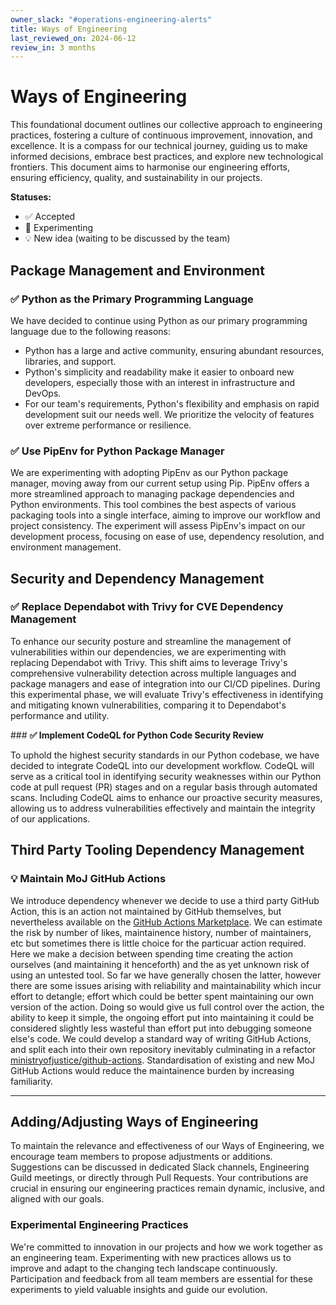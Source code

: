 ```yaml
---
owner_slack: "#operations-engineering-alerts"
title: Ways of Engineering
last_reviewed_on: 2024-06-12
review_in: 3 months
---
```


# Ways of Engineering

This foundational document outlines our collective approach to engineering practices, fostering a culture of continuous improvement, innovation, and excellence. It is a compass for our technical journey, guiding us to make informed decisions, embrace best practices, and explore new technological frontiers. This document aims to harmonise our engineering efforts, ensuring efficiency, quality, and sustainability in our projects.

**Statuses:**

- ✅ Accepted
- 🧪 Experimenting
- 💡 New idea (waiting to be discussed by the team)

## **Package Management and Environment**

### ✅ Python as the Primary Programming Language

We have decided to continue using Python as our primary programming language due to the following reasons:

- Python has a large and active community, ensuring abundant resources, libraries, and support.
- Python's simplicity and readability make it easier to onboard new developers, especially those with an interest in infrastructure and DevOps.
- For our team's requirements, Python's flexibility and emphasis on rapid development suit our needs well. We prioritize the velocity of features over extreme performance or resilience.

### **✅ Use PipEnv for Python Package Manager**

We are experimenting with adopting PipEnv as our Python package manager, moving away from our current setup using Pip. PipEnv offers a more streamlined approach to managing package dependencies and Python environments. This tool combines the best aspects of various packaging tools into a single interface, aiming to improve our workflow and project consistency. The experiment will assess PipEnv's impact on our development process, focusing on ease of use, dependency resolution, and environment management.

## **Security and Dependency Management**

### **✅ Replace Dependabot with Trivy for CVE Dependency Management**

To enhance our security posture and streamline the management of vulnerabilities within our dependencies, we are experimenting with replacing Dependabot with Trivy. This shift aims to leverage Trivy's comprehensive vulnerability detection across multiple languages and package managers and ease of integration into our CI/CD pipelines. During this experimental phase, we will evaluate Trivy's effectiveness in identifying and mitigating known vulnerabilities, comparing it to Dependabot's performance and utility.

### **✅ Implement CodeQL for Python Code Security Review**

To uphold the highest security standards in our Python codebase, we have decided to integrate CodeQL into our development workflow. CodeQL will serve as a critical tool in identifying security weaknesses within our Python code at pull request (PR) stages and on a regular basis through automated scans. Including CodeQL aims to enhance our proactive security measures, allowing us to address vulnerabilities effectively and maintain the integrity of our applications.

## **Third Party Tooling Dependency Management**

### **💡 Maintain MoJ GitHub Actions**

We introduce dependency whenever we decide to use a third party GitHub Action, this is an action not maintained by GitHub themselves, but nevertheless available on the [GitHub Actions Marketplace](https://github.com/marketplace). We can estimate the risk by number of likes, maintainence history, number of maintainers, etc but sometimes there is little choice for the particuar action required. Here we make a decision between spending time creating the action ourselves (and maintaining it henceforth) and the as yet unknown risk of using an untested tool. So far we have generally chosen the latter, however there are some issues arising with reliability and maintainability which incur effort to detangle; effort which could be better spent maintaining our own version of the action. Doing so would give us full control over the action, the ability to keep it simple, the ongoing effort put into maintaining it could be considered slightly less wasteful than effort put into debugging someone else's code. We could develop a standard way of writing GitHub Actions, and split each into their own repository inevitably culminating in a refactor [ministryofjustice/github-actions](https://github.com/ministryofjustice/github-actions). Standardisation of existing and new MoJ GitHub Actions would reduce the maintainence burden by increasing familiarity.


---

## Adding/Adjusting Ways of Engineering

To maintain the relevance and effectiveness of our Ways of Engineering, we encourage team members to propose adjustments or additions. Suggestions can be discussed in dedicated Slack channels, Engineering Guild meetings, or directly through Pull Requests. Your contributions are crucial in ensuring our engineering practices remain dynamic, inclusive, and aligned with our goals.

### Experimental Engineering Practices

We're committed to innovation in our projects and how we work together as an engineering team. Experimenting with new practices allows us to improve and adapt to the changing tech landscape continuously. Participation and feedback from all team members are essential for these experiments to yield valuable insights and guide our evolution.
